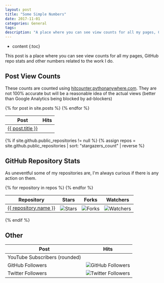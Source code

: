 ```yaml
---
layout: post
title: "Some Simple Numbers"
date: 2017-11-01
categories: General
tags:
description: "A place where you can see view counts for all my pages, GitHub repo stats and other numbers related to the work I do. Always up to date."
---
```


* content
{:toc}

This post is a place where you can see view counts for all my pages, GitHub repo stats and other numbers related to the work I do.

<!-- more -->

## Post View Counts
These counts are counted using [hitcounter.pythonanywhere.com](http://hitcounter.pythonanywhere.com). They are not 100% accurate but will be a reasonable idea of the actual views (better than Google Analytics being blocked by ad-blockers)

<table>
	<thead>
		<tr>
			<th>Post</th>
			<th>Hits</th>
		</tr>
	</thead>
	<tbody>
	    {% for post in site.posts %}
		<tr>
			<td><a href="{{ post.url }}">{{ post.title }}</a></td>
			<td><script>document.write('<img src="http://hitcounter.pythonanywhere.com/nocount/tag.svg?url=' + encodeURIComponent("{{ site.url }}{{ post.url }}") + '" alt="Hits" style="margin-bottom: -4px;">')</script></td>
		</tr>
		{% endfor %}
	</tbody>
</table>

{% if site.github.public_repositories != null %}
{% assign repos = site.github.public_repositories | sort: "stargazers_count" | reverse %}
## GitHub Repository Stats
As uneventful some of my repositories are, I'm always curious if there is any action on them.

<table>
	<thead>
		<tr>
			<th>Repository</th>
			<th>Stars</th>
			<th>Forks</th>
			<th>Watchers</th>
		</tr>
	</thead>
	<tbody>
	    {% for repository in repos %}
		<tr>
			<td><a href="https://github.com/brentvollebregt/{{ repository.name }}">{{ repository.name }}</a></td>
			<td><img src="https://img.shields.io/github/stars/{{ repository.owner.login }}/{{ repository.name }}.svg?style=social" alt="Stars" style="margin-bottom: -5px; display: inline-block;"></td>
			<td><img src="https://img.shields.io/github/forks/{{ repository.owner.login }}/{{ repository.name }}.svg?style=social" alt="Forks" style="margin-bottom: -5px; display: inline-block;"></td>
			<td><img src="https://img.shields.io/github/watchers/{{ repository.owner.login }}/{{ repository.name }}.svg?style=social" alt="Watchers" style="margin-bottom: -5px; display: inline-block;"></td>
		</tr>
		{% endfor %}
	</tbody>
</table>
{% endif %}

## Other

<table>
	<thead>
		<tr>
			<th>Post</th>
			<th>Hits</th>
		</tr>
	</thead>
	<tbody>
		<tr>
			<td>YouTube Subscribers (rounded)</td>
			<td><script src="https://apis.google.com/js/platform.js" gapi_processed="true"></script><div class="g-ytsubscribe" data-channel="PrivateSplat" data-layout="default" data-count="default"></div></td>
		</tr>
		<tr>
			<td>GitHub Followers</td>
			<td><img src="https://img.shields.io/github/followers/brentvollebregt.svg?style=social" alt="GitHub Followers"></td>
		</tr>
		<tr>
			<td>Twitter Followers</td>
			<td><img src="https://img.shields.io/twitter/follow/pytutorials.svg?style=social" alt="Twitter Followers"></td>
		</tr>
	</tbody>
</table>
